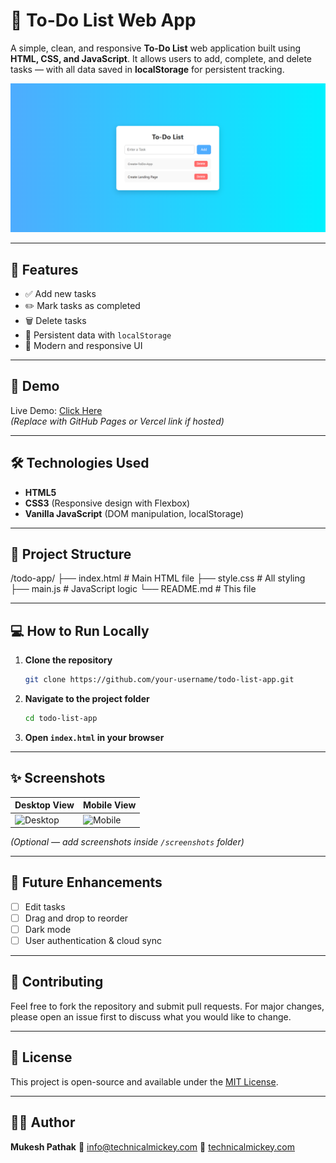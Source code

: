 
# 📝 To-Do List Web App

A simple, clean, and responsive **To-Do List** web application built using **HTML, CSS, and JavaScript**. It allows users to add, complete, and delete tasks — with all data saved in **localStorage** for persistent tracking.

![screenshot](./screenshot.png) <!-- Optional: Add a real screenshot if you have one -->

---

## 🔧 Features

- ✅ Add new tasks
- ✏️ Mark tasks as completed
- 🗑️ Delete tasks
- 💾 Persistent data with `localStorage`
- 🎨 Modern and responsive UI

---

## 🚀 Demo

Live Demo: [Click Here](https://your-live-demo-link.com)  
*(Replace with GitHub Pages or Vercel link if hosted)*

---

## 🛠️ Technologies Used

- **HTML5**
- **CSS3** (Responsive design with Flexbox)
- **Vanilla JavaScript** (DOM manipulation, localStorage)

---

## 📁 Project Structure


/todo-app/
├── index.html        # Main HTML file
├── style.css         # All styling
├── main.js           # JavaScript logic
└── README.md         # This file



---

## 💻 How to Run Locally

1. **Clone the repository**
   ```bash
   git clone https://github.com/your-username/todo-list-app.git
    ````

2. **Navigate to the project folder**

   ```bash
   cd todo-list-app
   ```

3. **Open `index.html` in your browser**

---

## ✨ Screenshots

| Desktop View                          | Mobile View                         |
| ------------------------------------- | ----------------------------------- |
| ![Desktop](./screenshots/desktop.png) | ![Mobile](./screenshots/mobile.png) |

*(Optional — add screenshots inside `/screenshots` folder)*

---

## 📌 Future Enhancements

* [ ] Edit tasks
* [ ] Drag and drop to reorder
* [ ] Dark mode
* [ ] User authentication & cloud sync

---

## 🤝 Contributing

Feel free to fork the repository and submit pull requests. For major changes, please open an issue first to discuss what you would like to change.

---

## 📄 License

This project is open-source and available under the [MIT License](LICENSE).

---

## 👨‍💻 Author

**Mukesh Pathak**
📧 [info@technicalmickey.com](mailto:info@technicalmickey.com)
🔗 [technicalmickey.com](https://technicalmickey.com)




